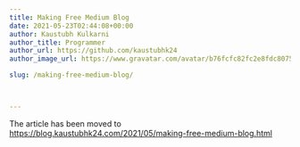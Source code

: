 ```yaml
---
title: Making Free Medium Blog
date: 2021-05-23T02:44:08+00:00
author: Kaustubh Kulkarni
author_title: Programmer
author_url: https://github.com/kaustubhk24
author_image_url: https://www.gravatar.com/avatar/b76fcfc82fc2e8fdc8075636f1735f61?s=200

slug: /making-free-medium-blog/



---
```

The article has been moved to https://blog.kaustubhk24.com/2021/05/making-free-medium-blog.html
